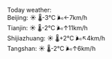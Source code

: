 Today weather:  
Beijing: ☀️   🌡️-3°C 🌬️←7km/h  
Tianjin: ☀️   🌡️-2°C 🌬️↑11km/h  
Shijiazhuang: ☀️   🌡️+2°C 🌬️↖4km/h  
Tangshan: ☀️   🌡️-2°C 🌬️↑6km/h  
